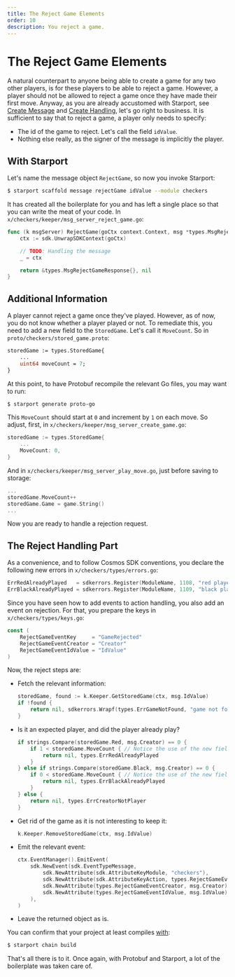 ```yaml
---
title: The Reject Game Elements
order: 10
description: You reject a game.
---
```


# The Reject Game Elements

A natural counterpart to anyone being able to create a game for any two other players, is for these players to be able to reject a game. However, a player should not be allowed to reject a game once they have made their first move. Anyway, as you are already accustomed with Starport, see [Create Message](./03-startport-04-create-message) and [Create Handling](./03-startport-05-create-handling), let's go right to business. It is sufficient to say that to reject a game, a player only needs to specify:

* The id of the game to reject. Let's call the field `idValue`.
* Nothing else really, as the signer of the message is implicitly the player.

## With Starport

Let's name the message object `RejectGame`, so now you invoke Starport:

```sh
$ starport scaffold message rejectGame idValue --module checkers
```
It has created all the boilerplate for you and has left a single place so that you can write the meat of your code. In `x/checkers/keeper/msg_server_reject_game.go`:

```go [https://github.com/cosmos/b9-checkers-academy-draft/blob/93d048c2b7fbdc26825b41bd043d6203ec9c861c/x/checkers/keeper/msg_server_reject_game.go#L10-L17]
func (k msgServer) RejectGame(goCtx context.Context, msg *types.MsgRejectGame) (*types.MsgRejectGameResponse, error) {
    ctx := sdk.UnwrapSDKContext(goCtx)

    // TODO: Handling the message
    _ = ctx

    return &types.MsgRejectGameResponse{}, nil
}
```

## Additional Information

A player cannot reject a game once they've played. However, as of now, you do not know whether a player played or not. To remediate this, you need to add a new field to the `StoredGame`. Let's call it `MoveCount`. So in `proto/checkers/stored_game.proto`:

```protobuf [https://github.com/cosmos/b9-checkers-academy-draft/blob/329c6d0ae8c1dffa85cd437d0cebb246a827dfb2/proto/checkers/stored_game.proto#L15]
storedGame := types.StoredGame{
    ...
    uint64 moveCount = 7;
}
```
At this point, to have Protobuf recompile the relevant Go files, you may want to run:

```sh
$ starport generate proto-go
```

This `MoveCount` should start at `0` and increment by `1` on each move. So adjust, first, in `x/checkers/keeper/msg_server_create_game.go`:

```go [https://github.com/cosmos/b9-checkers-academy-draft/blob/329c6d0ae8c1dffa85cd437d0cebb246a827dfb2/x/checkers/keeper/msg_server_create_game.go#L26]
storedGame := types.StoredGame{
    ...
    MoveCount: 0,
}
```
And in `x/checkers/keeper/msg_server_play_move.go`, just before saving to storage:

```go [https://github.com/cosmos/b9-checkers-academy-draft/blob/329c6d0ae8c1dffa85cd437d0cebb246a827dfb2/x/checkers/keeper/msg_server_play_move.go#L55]
...
storedGame.MoveCount++
storedGame.Game = game.String()
...
```
Now you are ready to handle a rejection request.

## The Reject Handling Part

As a convenience, and to follow Cosmos SDK conventions, you declare the following new errors in `x/checkers/types/errors.go`:

```go [https://github.com/cosmos/b9-checkers-academy-draft/blob/329c6d0ae8c1dffa85cd437d0cebb246a827dfb2/x/checkers/types/errors.go#L19-L20]
ErrRedAlreadyPlayed   = sdkerrors.Register(ModuleName, 1108, "red player has already played")
ErrBlackAlreadyPlayed = sdkerrors.Register(ModuleName, 1109, "black player has already played")
```
Since you have seen how to add events to action handling, you also add an event on rejection. For that, you prepare the keys in `x/checkers/types/keys.go`:

```go [https://github.com/cosmos/b9-checkers-academy-draft/blob/329c6d0ae8c1dffa85cd437d0cebb246a827dfb2/x/checkers/types/keys.go#L41-L45]
const (
    RejectGameEventKey     = "GameRejected"
    RejectGameEventCreator = "Creator"
    RejectGameEventIdValue = "IdValue"
)
```
Now, the reject steps are:

* Fetch the relevant information:
    ```go [https://github.com/cosmos/b9-checkers-academy-draft/blob/329c6d0ae8c1dffa85cd437d0cebb246a827dfb2/x/checkers/keeper/msg_server_reject_game.go#L15-L18]
    storedGame, found := k.Keeper.GetStoredGame(ctx, msg.IdValue)
    if !found {
        return nil, sdkerrors.Wrapf(types.ErrGameNotFound, "game not found %s", msg.IdValue)
    }
    ```
* Is it an expected player, and did the player already play?
    ```go [https://github.com/cosmos/b9-checkers-academy-draft/blob/329c6d0ae8c1dffa85cd437d0cebb246a827dfb2/x/checkers/keeper/msg_server_reject_game.go#L21-L31]
    if strings.Compare(storedGame.Red, msg.Creator) == 0 {
        if 1 < storedGame.MoveCount { // Notice the use of the new field
            return nil, types.ErrRedAlreadyPlayed
        }
    } else if strings.Compare(storedGame.Black, msg.Creator) == 0 {
        if 0 < storedGame.MoveCount { // Notice the use of the new field
            return nil, types.ErrBlackAlreadyPlayed
        }
    } else {
        return nil, types.ErrCreatorNotPlayer
    }
    ```
* Get rid of the game as it is not interesting to keep it:
    ```go [https://github.com/cosmos/b9-checkers-academy-draft/blob/329c6d0ae8c1dffa85cd437d0cebb246a827dfb2/x/checkers/keeper/msg_server_reject_game.go#L34]
    k.Keeper.RemoveStoredGame(ctx, msg.IdValue)
    ```
* Emit the relevant event:
    ```go [https://github.com/cosmos/b9-checkers-academy-draft/blob/329c6d0ae8c1dffa85cd437d0cebb246a827dfb2/x/checkers/keeper/msg_server_reject_game.go#L37-L44]
    ctx.EventManager().EmitEvent(
        sdk.NewEvent(sdk.EventTypeMessage,
            sdk.NewAttribute(sdk.AttributeKeyModule, "checkers"),
            sdk.NewAttribute(sdk.AttributeKeyAction, types.RejectGameEventKey),
            sdk.NewAttribute(types.RejectGameEventCreator, msg.Creator),
            sdk.NewAttribute(types.RejectGameEventIdValue, msg.IdValue),
        ),
    )
    ```
* Leave the returned object as is.

You can confirm that your project at least compiles [with](https://docs.starport.network/cli/#starport-chain-build):

```sh
$ starport chain build
```
That's all there is to it. Once again, with Protobuf and Starport, a lot of the boilerplate was taken care of.
